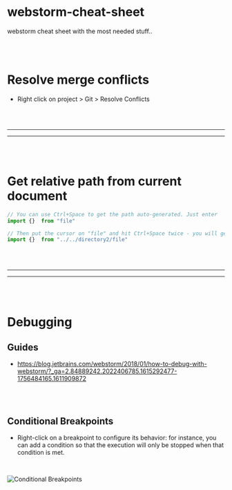 # webstorm-cheat-sheet
webstorm cheat sheet with the most needed stuff..



<br><br>

# Resolve merge conflicts
- Right click on project > Git > Resolve Conflicts 





















<br><br>
_________________________________________________
_________________________________________________
<br><br>

# Get relative path from current document
```javascript
// You can use Ctrl+Space to get the path auto-generated. Just enter
import {}  from "file"

// Then put the cursor on "file" and hit Ctrl+Space twice - you will get
import {}  from "../../directory2/file"
```




































<br><br>
_________________________________________________
_________________________________________________
<br><br>

# Debugging

## Guides 
- https://blog.jetbrains.com/webstorm/2018/01/how-to-debug-with-webstorm/?_ga=2.84889242.2022406785.1615292477-1756484165.1611909872



<br><br>


## Conditional Breakpoints
- Right-click on a breakpoint to configure its behavior: for instance, you can add a condition so that the execution will only be stopped when that condition is met.

<br>

![Conditional Breakpoints](https://www.jetbrains.com/webstorm/guide/static/263243bc708d14f99c09d16001069900/2a4de/tip.png)
